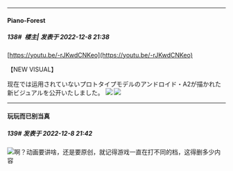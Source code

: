 

*****

####  Piano-Forest  
##### 138#         楼主| 发表于 2022-12-8 21:38

[https://youtu.be/-rJKwdCNKeo](https://youtu.be/-rJKwdCNKeo)

【NEW VISUAL】

现在では运用されていないプロトタイプモデルのアンドロイド・A2が描かれた新ビジュアルを公开いたしました。
<img src="https://p.sda1.dev/8/bab8e2407accdfca1358cb571ede69fd/20221208_213504.jpg" referrerpolicy="no-referrer">
<img src="https://p.sda1.dev/8/a2c4f08625e4912d1a155c0771c92bbc/kv_a2.jpg" referrerpolicy="no-referrer">



*****

####  玩玩而已别当真  
##### 139#       发表于 2022-12-8 21:42

<img src="https://static.saraba1st.com/image/smiley/face2017/091.png" referrerpolicy="no-referrer">啊？动画要讲啥，还是要原创，就记得游戏一直在打不同的档，这得删多少内容

